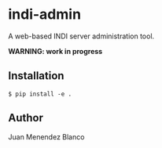 # indi-admin

A web-based INDI server administration tool.

**WARNING: work in progress**

## Installation

    $ pip install -e .

## Author

Juan Menendez Blanco
